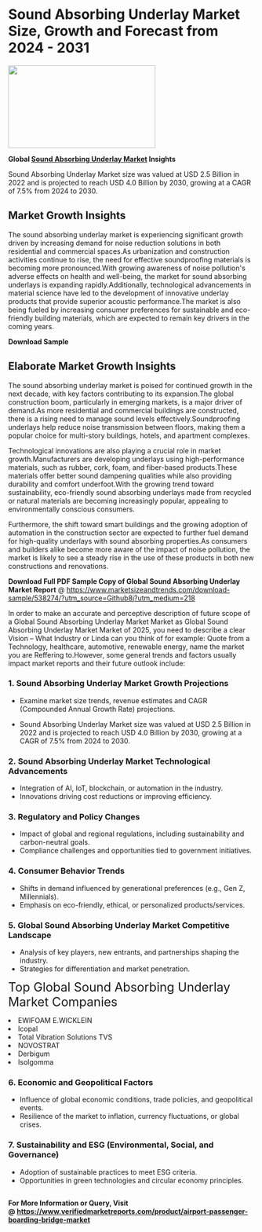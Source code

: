 <H1>Sound Absorbing Underlay Market Size, Growth and Forecast from 2024 - 2031</H1><img class="aligncenter size-medium wp-image-584254" src="https://thirdeyenews.in/wp-content/uploads/2024/09/Global-Market-Research-300x168.jpeg" alt="" width="300" height="168" /><p><strong>Global&nbsp;<a href="https://www.marketsizeandtrends.com/download-sample/538274/?utm_source=Github8j?utm_medium=218">Sound Absorbing Underlay Market</a> Insights</strong></p><p>Sound Absorbing Underlay Market size was valued at USD 2.5 Billion in 2022 and is projected to reach USD 4.0 Billion by 2030, growing at a CAGR of 7.5% from 2024 to 2030.</p><p><h2>Market Growth Insights</h2> <p>The sound absorbing underlay market is experiencing significant growth driven by increasing demand for noise reduction solutions in both residential and commercial spaces.As urbanization and construction activities continue to rise, the need for effective soundproofing materials is becoming more pronounced.With growing awareness of noise pollution's adverse effects on health and well-being, the market for sound absorbing underlays is expanding rapidly.Additionally, technological advancements in material science have led to the development of innovative underlay products that provide superior acoustic performance.The market is also being fueled by increasing consumer preferences for sustainable and eco-friendly building materials, which are expected to remain key drivers in the coming years.</p> <p><strong>Download Sample</strong></p> <h2>Elaborate Market Growth Insights</h2> <p>The sound absorbing underlay market is poised for continued growth in the next decade, with key factors contributing to its expansion.The global construction boom, particularly in emerging markets, is a major driver of demand.As more residential and commercial buildings are constructed, there is a rising need to manage sound levels effectively.Soundproofing underlays help reduce noise transmission between floors, making them a popular choice for multi-story buildings, hotels, and apartment complexes.</p> <p>Technological innovations are also playing a crucial role in market growth.Manufacturers are developing underlays using high-performance materials, such as rubber, cork, foam, and fiber-based products.These materials offer better sound dampening qualities while also providing durability and comfort underfoot.With the growing trend toward sustainability, eco-friendly sound absorbing underlays made from recycled or natural materials are becoming increasingly popular, appealing to environmentally conscious consumers.</p> <p>Furthermore, the shift toward smart buildings and the growing adoption of automation in the construction sector are expected to further fuel demand for high-quality underlays with sound absorbing properties.As consumers and builders alike become more aware of the impact of noise pollution, the market is likely to see a steady rise in the use of these products in both new constructions and renovations.</p> <p><span class=""><strong>Download Full PDF Sample Copy of Global Sound Absorbing Underlay Market Report</strong> @ <a href="https://www.marketsizeandtrends.com/download-sample/538274/?utm_source=Github8j?utm_medium=218" target="_blank">https://www.marketsizeandtrends.com/download-sample/538274/?utm_source=Github8j?utm_medium=218</a></span></p><p>In order to make an accurate and perceptive description of future scope of a Global&nbsp;Sound Absorbing Underlay Market Market as Global&nbsp;Sound Absorbing Underlay Market Market of 2025, you need to describe a clear Vision &ndash; What Industry or Linda can you think of for example: Quote from a Technology, healthcare, automotive, renewable energy, name the market you are Reffering to.However, some general trends and factors usually impact market reports and their future outlook include:</p><h3>1.&nbsp;<strong>Sound Absorbing Underlay Market Growth Projections</strong></h3><ul><li>Examine market size trends, revenue estimates and CAGR (Compounded Annual Growth Rate) projections.</li><li><p>Sound Absorbing Underlay Market size was valued at USD 2.5 Billion in 2022 and is projected to reach USD 4.0 Billion by 2030, growing at a CAGR of 7.5% from 2024 to 2030.</p></li></ul><h3>2.&nbsp;<strong>Sound Absorbing Underlay Market Technological Advancements</strong></h3><ul><li>Integration of AI, IoT, blockchain, or automation in the industry.</li><li>Innovations driving cost reductions or improving efficiency.</li></ul><h3>3.&nbsp;<strong>Regulatory and Policy Changes</strong></h3><ul><li>Impact of global and regional regulations, including sustainability and carbon-neutral goals.</li><li>Compliance challenges and opportunities tied to government initiatives.</li></ul><h3>4.&nbsp;<strong>Consumer Behavior Trends</strong></h3><ul><li>Shifts in demand influenced by generational preferences (e.g., Gen Z, Millennials).</li><li>Emphasis on eco-friendly, ethical, or personalized products/services.</li></ul><h3>5.&nbsp;<strong>Global Sound Absorbing Underlay Market Competitive Landscape</strong></h3><ul><li>Analysis of key players, new entrants, and partnerships shaping the industry.</li><li>Strategies for differentiation and market penetration.</li></ul><p data-pm-slice="1 1 []"><span style="color: inherit; font-family: inherit; font-size: 25px;">Top Global Sound Absorbing Underlay Market Companies</span></p><div class="" data-test-id=""><p><li>EWIFOAM E.WICKLEIN</li><li> Icopal</li><li> Total Vibration Solutions TVS</li><li> NOVOSTRAT</li><li> Derbigum</li><li> Isolgomma</li></p></div><h3>6.&nbsp;<strong>Economic and Geopolitical Factors</strong></h3><ul><li>Influence of global economic conditions, trade policies, and geopolitical events.</li><li>Resilience of the market to inflation, currency fluctuations, or global crises.</li></ul><h3>7.&nbsp;<strong>Sustainability and ESG (Environmental, Social, and Governance)</strong></h3><ul><li>Adoption of sustainable practices to meet ESG criteria.</li><li>Opportunities in green technologies and circular economy principles.</li></ul><h2><strong style="font-size: 14px;">For More Information or Query, Visit @&nbsp;</strong><a style="background-color: #ffffff; font-size: 14px;" href="https://www.marketsizeandtrends.com/report/sound-absorbing-underlay-market/" target="_blank">https://www.verifiedmarketreports.com/product/airport-passenger-boarding-bridge-market</a></h2>